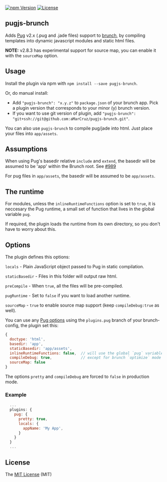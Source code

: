 [![npm Version][npm-image]][npm-url]
[![License][license-image]][license-url]

## pugjs-brunch

Adds [Pug](https://pugjs.com) v2.x (.pug and .jade files) support to [brunch](http://brunch.io), by
compiling templates into dynamic javascript modules and static html files.

**NOTE:**
v2.8.3 has experimental support for source map, you can enable it with the `sourceMap` option.

## Usage

Install the plugin via npm with `npm install --save pugjs-brunch`.

Or, do manual install:

* Add `"pugjs-brunch": "x.y.z"` to `package.json` of your brunch app.
  Pick a plugin version that corresponds to your minor (y) brunch version.
* If you want to use git version of plugin, add
`"pugjs-brunch": "git+ssh://git@github.com:aMarCruz/pugjs-brunch.git"`.

You can also use `pugjs-brunch` to compile pug/jade into html. Just place your files into `app/assets`.

## Assumptions

When using Pug's basedir relative `include` and `extend`, the basedir will be assumed to be 'app' within the Brunch root. See [#989](https://github.com/visionmedia/jade/pull/989)

For pug files in `app/assets`, the basedir will be assumed to be `app/assets`.

## The runtime

For modules, unless the `inlineRuntimeFunctions` option is set to `true`, it is neccesary the Pug runtime,
a small set of function that lives in the global variable `pug`.

If required, the plugin loads the runtime from its own directory, so you don't have to worry about this.

## Options

The plugin defines this options:

`locals` - Plain JavaScript object passed to Pug in static compilation.

`staticBasedir` - Files in this folder will output raw html.

`preCompile` - When `true`, all the files will be pre-compiled.

`pugRuntime` - Set to `false` if you want to load another runtime.

`sourceMap` - `true` to enable source map support (keep `compileDebug:true` as well).

You can use any [Pug options](https://pugjs.org/api/reference.html) using the `plugins.pug` branch of your brunch-config, the plugin set this:

```js
{
  doctype: 'html',
  basedir: 'app',
  staticBasedir: 'app/assets',
  inlineRuntimeFunctions: false,  // will use the global `pug` variable
  compileDebug: true,             // except for brunch `optimize` mode (production)
  sourceMap: false
}
```

The options `pretty` and `compileDebug` are forced to `false` in production mode.

### Example

```js
  ...
  plugins: {
    pug: {
      pretty: true,
      locals: {
        appName: 'My App',
      }
    }
  }
  ...
```

## License

The [MIT License](LICENCE) (MIT)

[npm-image]:      https://img.shields.io/npm/v/pugjs-brunch.svg
[npm-url]:        https://www.npmjs.com/package/pugjs-brunch
[license-image]:  https://img.shields.io/npm/l/express.svg
[license-url]:    https://github.com/aMarCruz/pugjs-brunch/blob/master/LICENSE
